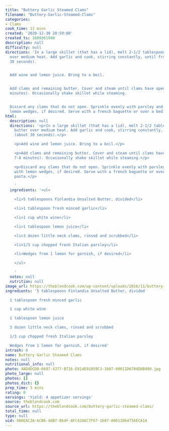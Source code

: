 ```yaml
---
title: "Buttery Garlic Steamed Clams"
filename: "Buttery-Garlic-Steamed-Clams"
categories:
- Clams
cook_time: 12 mins
created: '2020-12-30 20:59:00'
created_ts: 1609361940
description: null
difficulty: null
directions: 'In a large skillet (that has a lid), melt 2-1/2 tablespoons of the butter
  over medium heat. Add garlic and cook, stirring constantly, until fragrant (about
  30 seconds).


  Add wine and lemon juice. Bring to a boil.


  Add clams and remaining butter. Cover and steam until clams have opened (about 7-8
  minutes). Occasionally shake skillet while steaming.


  Discard any clams that do not open. Sprinkle evenly with parsley and garnish with
  lemon wedges, if desired. Serve with a french baguette or over a bed of cooked pasta.'
html:
  description: null
  directions: '<p>In a large skillet (that has a lid), melt 2-1/2 tablespoons of the
    butter over medium heat. Add garlic and cook, stirring constantly, until fragrant
    (about 30 seconds).</p>

    <p>Add wine and lemon juice. Bring to a boil.</p>

    <p>Add clams and remaining butter. Cover and steam until clams have opened (about
    7-8 minutes). Occasionally shake skillet while steaming.</p>

    <p>Discard any clams that do not open. Sprinkle evenly with parsley and garnish
    with lemon wedges, if desired. Serve with a french baguette or over a bed of cooked
    pasta.</p>

    '
  ingredients: '<ul>

    <li>5 tablespoons Finlandia Unsalted Butter, divided</li>

    <li>1 tablespoon fresh minced garlic</li>

    <li>1 cup white wine</li>

    <li>1 tablespoon lemon juice</li>

    <li>3 dozen little neck clams, rinsed and scrubbed</li>

    <li>1/3 cup chopped fresh Italian parsley</li>

    <li>Wedges from 1 lemon for garnish, if desired</li>

    </ul>

    '
  notes: null
  nutrition: null
image_url: https://theblondcook.com/wp-content/uploads/2016/11/buttery-garlic-steamed-clams-3-204x300.jpg
ingredients: '5 tablespoons Finlandia Unsalted Butter, divided

  1 tablespoon fresh minced garlic

  1 cup white wine

  1 tablespoon lemon juice

  3 dozen little neck clams, rinsed and scrubbed

  1/3 cup chopped fresh Italian parsley

  Wedges from 1 lemon for garnish, if desired'
intrash: 0
name: Buttery Garlic Steamed Clams
notes: null
nutritional_info: null
photo: 4AD4DCD8-6697-4377-B716-E014E91059C3-1607-00011D6704D8B480.jpg
photo_large: null
photos: []
photos_dict: {}
prep_time: 3 mins
rating: 0
servings: 'Yield: 4 appetizer servings'
source: theblondcook.com
source_url: https://theblondcook.com/buttery-garlic-steamed-clams/
total_time: null
type: null
uid: 9A6EAC2A-6CB6-46B7-864F-AFC4286C7F67-1607-00011D64756ECA14
---
```

